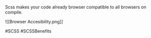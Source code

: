 Scss makes your code already browser compatible to all browsers on compile.

![[Browser Accesibility.png]]

#SCSS #SCSSBenefits